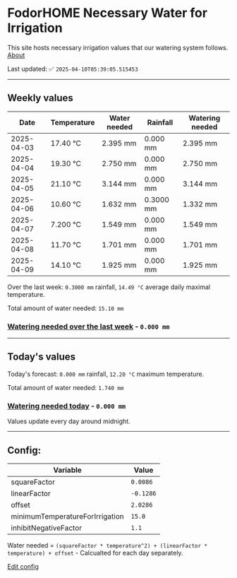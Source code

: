 # FodorHOME Necessary Water for Irrigation

This site hosts necessary irrigation values that our watering system follows. [About](https://github.com/redyau/irrigation)

Last updated: ✅ `2025-04-10T05:39:05.515453`

---

## Weekly values

| Date | Temperature | Water needed | Rainfall | Watering needed |
|-----|-----|-----|-----|-----|
| 2025-04-03 | 17.40 °C | 2.395 mm | 0.000 mm | 2.395 mm |
| 2025-04-04 | 19.30 °C | 2.750 mm | 0.000 mm | 2.750 mm |
| 2025-04-05 | 21.10 °C | 3.144 mm | 0.000 mm | 3.144 mm |
| 2025-04-06 | 10.60 °C | 1.632 mm | 0.3000 mm | 1.332 mm |
| 2025-04-07 | 7.200 °C | 1.549 mm | 0.000 mm | 1.549 mm |
| 2025-04-08 | 11.70 °C | 1.701 mm | 0.000 mm | 1.701 mm |
| 2025-04-09 | 14.10 °C | 1.925 mm | 0.000 mm | 1.925 mm |


Over the last week: `0.3000 mm` rainfall, `14.49 °C` average daily maximal temperature.

Total amount of water needed: `15.10 mm`

### [Watering needed over the last week](lastweek.txt) - `0.000 mm`

---

## Today's values

Today's forecast: `0.000 mm` rainfall, `12.20 °C` maximum temperature.

Total amount of water needed: `1.740 mm`

### [Watering needed today](today.txt) - `0.000 mm`

Values update every day around midnight.

---

## Config:

| Variable | Value |
|-----|-----|
| squareFactor | `0.0086` |
| linearFactor | `-0.1286` |
| offset | `2.0286` |
| minimumTemperatureForIrrigation | `15.0` |
| inhibitNegativeFactor | `1.1` |

Water needed = `(squareFactor * temperature^2) + (linearFactor * temperature) + offset` - Calcualted for each day separately.

[Edit config](https://github.com/RedyAu/irrigation/edit/main/config.json)
